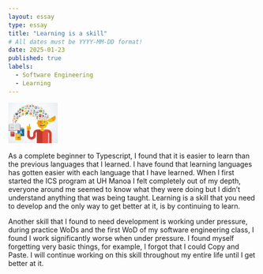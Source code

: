 ```yaml
---
layout: essay
type: essay
title: "Learning is a skill"
# All dates must be YYYY-MM-DD format!
date: 2025-01-23
published: true
labels:
  - Software Engineering
  - Learning
---
```


<img width="100px" class="rounded float-start pe-4" src="../img/Learning.jpg">

As a complete beginner to Typescript, I found that it is easier to learn than the previous languages that I learned. I have found that learning languages has gotten easier with each language that I have learned. When I first started the ICS program at UH Manoa I felt completely out of my depth, everyone around me seemed to know what they were doing but I didn’t understand anything that was being taught. Learning is a skill that you need to develop and the only way to get better at it, is by continuing to learn.

Another skill that I found to need development is working under pressure, during practice WoDs and the first WoD of my software engineering class, I found I work significantly worse when under pressure. I found myself forgetting very basic things, for example, I forgot that I could Copy and Paste. I will continue working on this skill throughout my entire life until I get better at it.
